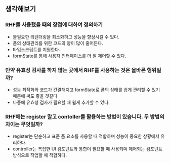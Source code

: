## 생각해보기

### RHF를 사용했을 때의 장점에 대하여 정의하기

-   불필요한 리렌더링을 최소화하고 성능을 향상시킬 수 있다.
-   폼의 상태관리를 위한 코드의 양이 많이 줄어든다.
-   타입스크립트를 지원한다.
-   formState를 통해 사용자 인터페이스를 더 잘 제어할 수 있다.

### 만약 유효성 검사를 하지 않는 곳에서 RHF를 사용하는 것은 올바른 행위일까?

-   성능 최적화와 코드가 간결해지고 formState로 폼의 상태를 쉽게 관리할 수 있기 때문에 써도 좋을 것같다
-   나중에 유효성 검사가 필요할 때 쉽게 추가할 수 있다.

### RHF에는 register 말고 contoller를 활용하는 방법이 있습니다. 두 방법의 차이는 무엇일까?

-   register는 단순하고 표준 폼 요소를 사용할 때 적합하며 성능이 중요한 상황에서 유리하다.
-   controller는 복잡한 UI 컴포넌트와 통합이 필요할 때 사용되며 제어되는 컴포넌트 방식으로 작업할 때 적합하다.

